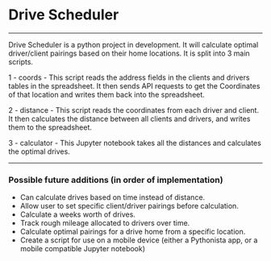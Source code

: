 # Drive Scheduler
---
Drive Scheduler is a python project in development. It will calculate optimal driver/client pairings based on their home locations. It is split into 3 main scripts.

1 - coords - This script reads the address fields in the clients and drivers tables in the spreadsheet. It then sends API requests to get the Coordinates of that location and writes them back into the spreadsheet.

2 - distance - This script reads the coordinates from each driver and client. It then calculates the distance between all clients and drivers, and writes them to the spreadsheet.

3 - calculator - This Jupyter notebook takes all the distances and calculates the optimal drives.

---
### Possible future additions (in order of implementation)

- Can calculate drives based on time instead of distance.
- Allow user to set specific client/driver pairings before calculation.
- Calculate a weeks worth of drives.
- Track rough mileage allocated to drivers over time.
- Calculate optimal pairings for a drive home from a specific location.
- Create a script for use on a mobile device (either a Pythonista app, or a mobile compatible Jupyter notebook)